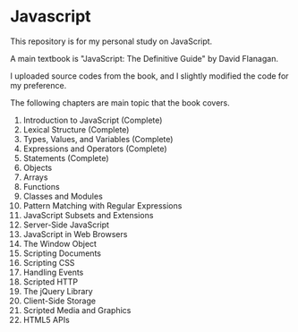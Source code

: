 # Javascript

This repository is for my personal study on JavaScript.

A main textbook is "JavaScript: The Definitive Guide" by David Flanagan.

I uploaded source codes from the book, and I slightly modified the code for my preference.

The following chapters are main topic that the book covers.

1. Introduction to JavaScript (Complete)
2. Lexical Structure (Complete)
3. Types, Values, and Variables (Complete)
4. Expressions and Operators (Complete)
5. Statements (Complete)
6. Objects
7. Arrays
8. Functions
9. Classes and Modules
10. Pattern Matching with Regular Expressions
11. JavaScript Subsets and Extensions
12. Server-Side JavaScript
13. JavaScript in Web Browsers
14. The Window Object
15. Scripting Documents
16. Scripting CSS
17. Handling Events
18. Scripted HTTP
19. The jQuery Library
20. Client-Side Storage
21. Scripted Media and Graphics
22. HTML5 APIs
